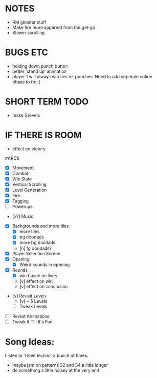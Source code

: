 NOTES
=====

- RM ghoster stuff
- Make fire more apparent from the get-go
- Slower scrolling

  
# BUGS ETC
- holding down punch button
- better 'stand up' animation
- player 1 will always win ties re: punches. Need to add seperate colide phase to fix :(

# SHORT TERM TODO 
- make 5 levels

# IF THERE IS ROOM
- effect on victory

#ARCS
- [x] Movement
- [x] Combat
- [x] Win State
- [x] Vertical Scrolling
- [x] Level Generation
- [x] Fire
- [x] Tagging
- [ ] Powerups
- [x?] Music
- [x] Backgrounds and more tiles
  - [x] more tiles
  - [x] bg doodads
  - [x] more bg doodads
  - [n] fg doodads?
- [x] Player Selection Screen
- [x] Opening
  - [x] Weird sounds in opening
- [x] Rounds
  - [x] win based on lives
  - [v] effect on win
  - [v] effect on conclusion
- [v] Revisit Levels
  - [v] ~ 5 Levels
  - [ ] Tweak Levels
- [ ] Revisit Animations
- [ ] Tweak It Till It's Fun

# Song Ideas:

Listen to 'I love techno' a bunch of times.
  
  - maybe jam on patterns 32 and 34 a little longer
  - do something a little noisey at the very end

